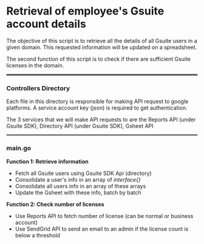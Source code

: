 # Retrieval of employee's Gsuite account details

The objective of this script is to retrieve all the details of all Gsuite users in a given domain. This requested information will be updated on a spreadsheet.

The second function of this script is to check if there are sufficient Gsuite licenses in the domain.
<hr style="border:2px solid gray">

### Controllers Directory
 
Each file in this directory is responsible for making API request to google platforms. A service account key (json) is required to get authentication. 

The 3 services that we will make API requests to are the Reports API (under Gsuite SDK), Directory API (under Gsuite SDK), Gsheet API
<hr style="border:1px solid gray">

### main.go

**Function 1: Retrieve information**
- Fetch all Gsuite users using Gsuite SDK Api (directory)
- Consolidate a user's info in an array of  _interface{}_
- Consolidate all users info in an array of these arrays 
- Update the Gsheet with these info, batch by batch

**Function 2: Check number of licenses**
- Use Reports API to fetch number of license (can be normal or business account)
- Use SendGrid API to send an email to an admin if the license count is below a threshold
